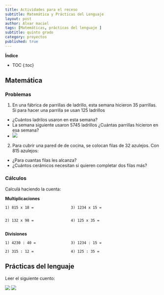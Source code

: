 ```yaml
---
title: Actividades para el receso
subtitle: Matemática y Prácticas del Lenguaje
layout: post
author: Alvar maciel
tags: [Matemáticas, prácticas del lenguaje ]
subtitle: quinto grado
category: proyectos
published: true
---
```


**Índice**

* TOC
{:toc}

## Matemática

### Problemas
1. En una fábrica de parrillas de ladrillo, esta semana hicieron 35 parrillas. Si para hacer una parrilla se usan 125 ladrillos
  - ¿Cuántos ladrilos usaron en esta semana?
  - La semana siguiente usaron 5745 ladrillos ¿Cuántas parrillas hicieron en esa semana?
  - ![]({{site.url}}{{site.baseurl}}/assets/parrilla.jpg)

2. Para cubrir una pared de de cocina, se colocan filas de 32 azulejos. Con 815 azulejos:
  - ¿Para cuantas filas les alcanza?
  - ¿Cuántos cerámicos necesitan si quieren completar dos filas más?

### Cálculos

Calculá haciendo la cuenta:


**Multiplicaciones**
~~~
1) 815 x 18 =                 3) 1234 x 15 =


2) 132 x 98 =                 4) 125 x 35 =


~~~

**Divisiones**
~~~
1) 4230 : 40 =                3) 1234 : 15 =

2) 315 : 12 =                 4) 125 : 35 = 
~~~


## Prácticas del lenguaje
Leer el siguiente cuento:

![]({{site.url}}{{site.baseurl}}/assets/CuentoEnRemolinos1.png)
![]({{site.url}}{{site.baseurl}}/assets/CuentoEnRemolinos2.png)
